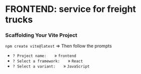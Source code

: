 # FRONTEND: service for freight trucks

### Scaffolding Your Vite Project

``npm create vite@latest`` => Then follow the prompts
  - ``? Project name:   ``   » ``frontend``
  - ``? Select a framework:   ``   » ``React``
  - ``? Select a variant:   ``    » ``JavaScript``






